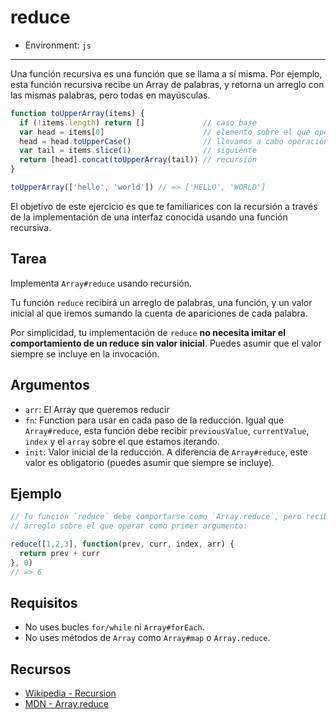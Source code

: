 # reduce

* Environment: `js`

***

Una función recursiva es una función que se llama a sí misma. Por ejemplo, esta
función recursiva recibe un Array de palabras, y retorna un arreglo con las
mismas palabras, pero todas en mayúsculas.

```js
function toUpperArray(items) {
  if (!items.length) return []             // caso base
  var head = items[0]                      // elemento sobre el que operar
  head = head.toUpperCase()                // llevamos a cabo operación
  var tail = items.slice(1)                // siguiente
  return [head].concat(toUpperArray(tail)) // recursión
}

toUpperArray(['hello', 'world']) // => ['HELLO', 'WORLD']
```

El objetivo de este ejercicio es que te familiarices con la recursión a través
de la implementación de una interfaz conocida usando una función recursiva.

## Tarea

Implementa `Array#reduce` usando recursión.

Tu función `reduce` recibirá un arreglo de palabras, una función, y un valor
inicial al que iremos sumando la cuenta de apariciones de cada palabra.

Por simplicidad, tu implementación de `reduce` **no necesita imitar el
comportamiento de un reduce sin valor inicial**. Puedes asumir que el valor
siempre se incluye en la invocación.

## Argumentos

* `arr`: El Array que queremos reducir
* `fn`: Function para usar en cada paso de la reducción. Igual que
  `Array#reduce`, esta función debe recibir `previousValue`, `currentValue`,
  `index` y el `array` sobre el que estamos iterando.
* `init`: Valor inicial de la reducción. A diferencia de `Array#reduce`, este
  valor es obligatorio (puedes asumir que siempre se incluye).

## Ejemplo

```js
// Tu función `reduce` debe comportarse como `Array.reduce`, pero recibirá el
// arreglo sobre el que operar como primer argumento:

reduce([1,2,3], function(prev, curr, index, arr) {
  return prev + curr
}, 0)
// => 6
```

## Requisitos

* No uses bucles `for/while` ni `Array#forEach`.
* No uses métodos de `Array` como `Array#map` o `Array.reduce`.

## Recursos

* [Wikipedia - Recursion](https://en.wikipedia.org/wiki/Recursion)
* [MDN - Array.reduce](https://developer.mozilla.org/en-US/docs/Web/JavaScript/Reference/Global_Objects/Array/reduce)
